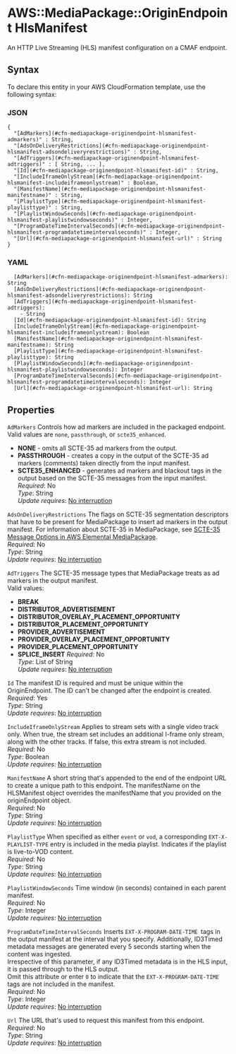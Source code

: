 # AWS::MediaPackage::OriginEndpoint HlsManifest<a name="aws-properties-mediapackage-originendpoint-hlsmanifest"></a>

An HTTP Live Streaming \(HLS\) manifest configuration on a CMAF endpoint\.

## Syntax<a name="aws-properties-mediapackage-originendpoint-hlsmanifest-syntax"></a>

To declare this entity in your AWS CloudFormation template, use the following syntax:

### JSON<a name="aws-properties-mediapackage-originendpoint-hlsmanifest-syntax.json"></a>

```
{
  "[AdMarkers](#cfn-mediapackage-originendpoint-hlsmanifest-admarkers)" : String,
  "[AdsOnDeliveryRestrictions](#cfn-mediapackage-originendpoint-hlsmanifest-adsondeliveryrestrictions)" : String,
  "[AdTriggers](#cfn-mediapackage-originendpoint-hlsmanifest-adtriggers)" : [ String, ... ],
  "[Id](#cfn-mediapackage-originendpoint-hlsmanifest-id)" : String,
  "[IncludeIframeOnlyStream](#cfn-mediapackage-originendpoint-hlsmanifest-includeiframeonlystream)" : Boolean,
  "[ManifestName](#cfn-mediapackage-originendpoint-hlsmanifest-manifestname)" : String,
  "[PlaylistType](#cfn-mediapackage-originendpoint-hlsmanifest-playlisttype)" : String,
  "[PlaylistWindowSeconds](#cfn-mediapackage-originendpoint-hlsmanifest-playlistwindowseconds)" : Integer,
  "[ProgramDateTimeIntervalSeconds](#cfn-mediapackage-originendpoint-hlsmanifest-programdatetimeintervalseconds)" : Integer,
  "[Url](#cfn-mediapackage-originendpoint-hlsmanifest-url)" : String
}
```

### YAML<a name="aws-properties-mediapackage-originendpoint-hlsmanifest-syntax.yaml"></a>

```
  [AdMarkers](#cfn-mediapackage-originendpoint-hlsmanifest-admarkers): String
  [AdsOnDeliveryRestrictions](#cfn-mediapackage-originendpoint-hlsmanifest-adsondeliveryrestrictions): String
  [AdTriggers](#cfn-mediapackage-originendpoint-hlsmanifest-adtriggers): 
    - String
  [Id](#cfn-mediapackage-originendpoint-hlsmanifest-id): String
  [IncludeIframeOnlyStream](#cfn-mediapackage-originendpoint-hlsmanifest-includeiframeonlystream): Boolean
  [ManifestName](#cfn-mediapackage-originendpoint-hlsmanifest-manifestname): String
  [PlaylistType](#cfn-mediapackage-originendpoint-hlsmanifest-playlisttype): String
  [PlaylistWindowSeconds](#cfn-mediapackage-originendpoint-hlsmanifest-playlistwindowseconds): Integer
  [ProgramDateTimeIntervalSeconds](#cfn-mediapackage-originendpoint-hlsmanifest-programdatetimeintervalseconds): Integer
  [Url](#cfn-mediapackage-originendpoint-hlsmanifest-url): String
```

## Properties<a name="aws-properties-mediapackage-originendpoint-hlsmanifest-properties"></a>

`AdMarkers`  <a name="cfn-mediapackage-originendpoint-hlsmanifest-admarkers"></a>
Controls how ad markers are included in the packaged endpoint\. Valid values are `none`, `passthrough`, or `scte35_enhanced`\.  
+  **NONE** \- omits all SCTE\-35 ad markers from the output\.
+  **PASSTHROUGH** \- creates a copy in the output of the SCTE\-35 ad markers \(comments\) taken directly from the input manifest\.
+  **SCTE35\_ENHANCED** \- generates ad markers and blackout tags in the output based on the SCTE\-35 messages from the input manifest\.
*Required*: No  
*Type*: String  
*Update requires*: [No interruption](https://docs.aws.amazon.com/AWSCloudFormation/latest/UserGuide/using-cfn-updating-stacks-update-behaviors.html#update-no-interrupt)

`AdsOnDeliveryRestrictions`  <a name="cfn-mediapackage-originendpoint-hlsmanifest-adsondeliveryrestrictions"></a>
The flags on SCTE\-35 segmentation descriptors that have to be present for MediaPackage to insert ad markers in the output manifest\. For information about SCTE\-35 in MediaPackage, see [SCTE\-35 Message Options in AWS Elemental MediaPackage](https://docs.aws.amazon.com/mediapackage/latest/ug/scte.html)\.   
*Required*: No  
*Type*: String  
*Update requires*: [No interruption](https://docs.aws.amazon.com/AWSCloudFormation/latest/UserGuide/using-cfn-updating-stacks-update-behaviors.html#update-no-interrupt)

`AdTriggers`  <a name="cfn-mediapackage-originendpoint-hlsmanifest-adtriggers"></a>
The SCTE\-35 message types that MediaPackage treats as ad markers in the output manifest\.  
Valid values:  
+  **BREAK**
+  **DISTRIBUTOR\_ADVERTISEMENT**
+  **DISTRIBUTOR\_OVERLAY\_PLACEMENT\_OPPORTUNITY**
+  **DISTRIBUTOR\_PLACEMENT\_OPPORTUNITY**
+  **PROVIDER\_ADVERTISEMENT**
+  **PROVIDER\_OVERLAY\_PLACEMENT\_OPPORTUNITY**
+  **PROVIDER\_PLACEMENT\_OPPORTUNITY**
+  **SPLICE\_INSERT**
*Required*: No  
*Type*: List of String  
*Update requires*: [No interruption](https://docs.aws.amazon.com/AWSCloudFormation/latest/UserGuide/using-cfn-updating-stacks-update-behaviors.html#update-no-interrupt)

`Id`  <a name="cfn-mediapackage-originendpoint-hlsmanifest-id"></a>
The manifest ID is required and must be unique within the OriginEndpoint\. The ID can't be changed after the endpoint is created\.  
*Required*: Yes  
*Type*: String  
*Update requires*: [No interruption](https://docs.aws.amazon.com/AWSCloudFormation/latest/UserGuide/using-cfn-updating-stacks-update-behaviors.html#update-no-interrupt)

`IncludeIframeOnlyStream`  <a name="cfn-mediapackage-originendpoint-hlsmanifest-includeiframeonlystream"></a>
Applies to stream sets with a single video track only\. When true, the stream set includes an additional I\-frame only stream, along with the other tracks\. If false, this extra stream is not included\.  
*Required*: No  
*Type*: Boolean  
*Update requires*: [No interruption](https://docs.aws.amazon.com/AWSCloudFormation/latest/UserGuide/using-cfn-updating-stacks-update-behaviors.html#update-no-interrupt)

`ManifestName`  <a name="cfn-mediapackage-originendpoint-hlsmanifest-manifestname"></a>
A short string that's appended to the end of the endpoint URL to create a unique path to this endpoint\. The manifestName on the HLSManifest object overrides the manifestName that you provided on the originEndpoint object\.  
*Required*: No  
*Type*: String  
*Update requires*: [No interruption](https://docs.aws.amazon.com/AWSCloudFormation/latest/UserGuide/using-cfn-updating-stacks-update-behaviors.html#update-no-interrupt)

`PlaylistType`  <a name="cfn-mediapackage-originendpoint-hlsmanifest-playlisttype"></a>
When specified as either `event` or `vod`, a corresponding `EXT-X-PLAYLIST-TYPE` entry is included in the media playlist\. Indicates if the playlist is live\-to\-VOD content\.   
*Required*: No  
*Type*: String  
*Update requires*: [No interruption](https://docs.aws.amazon.com/AWSCloudFormation/latest/UserGuide/using-cfn-updating-stacks-update-behaviors.html#update-no-interrupt)

`PlaylistWindowSeconds`  <a name="cfn-mediapackage-originendpoint-hlsmanifest-playlistwindowseconds"></a>
Time window \(in seconds\) contained in each parent manifest\.  
*Required*: No  
*Type*: Integer  
*Update requires*: [No interruption](https://docs.aws.amazon.com/AWSCloudFormation/latest/UserGuide/using-cfn-updating-stacks-update-behaviors.html#update-no-interrupt)

`ProgramDateTimeIntervalSeconds`  <a name="cfn-mediapackage-originendpoint-hlsmanifest-programdatetimeintervalseconds"></a>
Inserts `EXT-X-PROGRAM-DATE-TIME `tags in the output manifest at the interval that you specify\. Additionally, ID3Timed metadata messages are generated every 5 seconds starting when the content was ingested\.  
Irrespective of this parameter, if any ID3Timed metadata is in the HLS input, it is passed through to the HLS output\.  
Omit this attribute or enter `0` to indicate that the `EXT-X-PROGRAM-DATE-TIME` tags are not included in the manifest\.  
*Required*: No  
*Type*: Integer  
*Update requires*: [No interruption](https://docs.aws.amazon.com/AWSCloudFormation/latest/UserGuide/using-cfn-updating-stacks-update-behaviors.html#update-no-interrupt)

`Url`  <a name="cfn-mediapackage-originendpoint-hlsmanifest-url"></a>
The URL that's used to request this manifest from this endpoint\.  
*Required*: No  
*Type*: String  
*Update requires*: [No interruption](https://docs.aws.amazon.com/AWSCloudFormation/latest/UserGuide/using-cfn-updating-stacks-update-behaviors.html#update-no-interrupt)